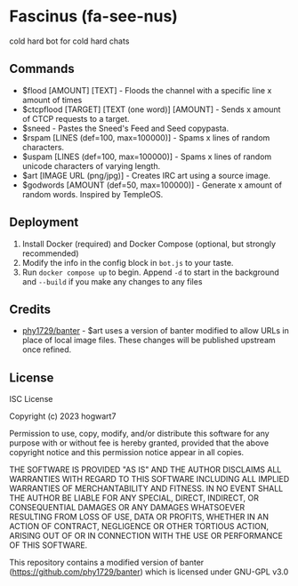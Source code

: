# Fascinus (fa-see-nus)

cold hard bot for cold hard chats

## Commands

- $flood [AMOUNT] [TEXT] - Floods the channel with a specific line x amount of times
- $ctcpflood [TARGET] [TEXT (one word)] [AMOUNT] - Sends x amount of CTCP requests to a target.
- $sneed - Pastes the Sneed's Feed and Seed copypasta.
- $rspam [LINES (def=100, max=100000)] - Spams x lines of random characters.
- $uspam [LINES (def=100, max=100000)] - Spams x lines of random unicode characters of varying length.
- $art [IMAGE URL (png/jpg)] - Creates IRC art using a source image.
- $godwords [AMOUNT (def=50, max=100000)] - Generate x amount of random words. Inspired by TempleOS.

## Deployment

1. Install Docker (required) and Docker Compose (optional, but strongly recommended)
2. Modify the info in the config block in `bot.js` to your taste.
3. Run `docker compose up` to begin. Append `-d` to start in the background and `--build` if you make any changes to any files

## Credits

- [phy1729/banter](https://github.com/phy1729/banter) - $art uses a version of banter modified to allow URLs in place of local image files. These changes will be published upstream once refined.

## License

ISC License

Copyright (c) 2023 hogwart7

Permission to use, copy, modify, and/or distribute this software for any
purpose with or without fee is hereby granted, provided that the above
copyright notice and this permission notice appear in all copies.

THE SOFTWARE IS PROVIDED "AS IS" AND THE AUTHOR DISCLAIMS ALL WARRANTIES WITH
REGARD TO THIS SOFTWARE INCLUDING ALL IMPLIED WARRANTIES OF MERCHANTABILITY
AND FITNESS. IN NO EVENT SHALL THE AUTHOR BE LIABLE FOR ANY SPECIAL, DIRECT,
INDIRECT, OR CONSEQUENTIAL DAMAGES OR ANY DAMAGES WHATSOEVER RESULTING FROM
LOSS OF USE, DATA OR PROFITS, WHETHER IN AN ACTION OF CONTRACT, NEGLIGENCE OR
OTHER TORTIOUS ACTION, ARISING OUT OF OR IN CONNECTION WITH THE USE OR
PERFORMANCE OF THIS SOFTWARE.

This repository contains a modified version of banter (https://github.com/phy1729/banter) which is licensed under GNU-GPL v3.0